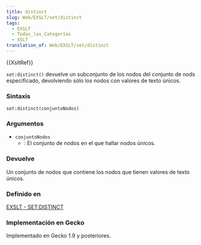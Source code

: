 ```yaml
---
title: distinct
slug: Web/EXSLT/set/distinct
tags:
  - EXSLT
  - Todas_las_Categorías
  - XSLT
translation_of: Web/EXSLT/set/distinct
---
```


{{XsltRef}}

`set:distinct()` devuelve un subconjunto de los nodos del conjunto de nods especificado, devolviendo sólo los nodos con valores de texto únicos.

### Sintaxis

```
set:distinct(conjuntoNodos)
```

### Argumentos

- `conjuntoNodos`
  - : El conjunto de nodos en el que hallar nodos únicos.

### Devuelve

Un conjunto de nodos que contiene los nodos que tienen valores de texto únicos.

### Definido en

[EXSLT - SET:DISTINCT](http://www.exslt.org/set/functions/distinct/index.html)

### Implementación en Gecko

Implementado en Gecko 1.9 y posteriores.
